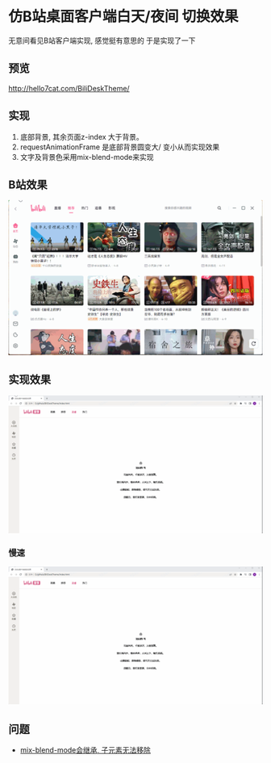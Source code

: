 

# 仿B站桌面客户端白天/夜间 切换效果

无意间看见B站客户端实现, 感觉挺有意思的 于是实现了一下

## 预览
http://hello7cat.com/BiliDeskTheme/
 
## 实现
1. 底部背景, 其余页面z-index 大于背景。
2. requestAnimationFrame 是底部背景圆变大/ 变小从而实现效果
3. 文字及背景色采用mix-blend-mode来实现


## B站效果
![](https://raw.githubusercontent.com/l1uqi/PicGo/main/blog/1.gif)

## 实现效果
![](https://raw.githubusercontent.com/l1uqi/PicGo/main/blog/2.gif)
### 慢速
![](https://raw.githubusercontent.com/l1uqi/PicGo/main/blog/3.gif)




## 问题


- [mix-blend-mode会继承, 子元素无法移除](https://stackoverflow.com/questions/31629541/remove-mix-blend-mode-from-child-element)